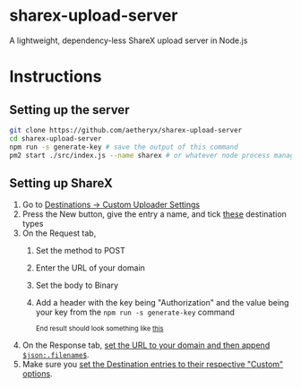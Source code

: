 # sharex-upload-server
A lightweight, dependency-less ShareX upload server in Node.js

# Instructions
## Setting up the server
```bash
git clone https://github.com/aetheryx/sharex-upload-server
cd sharex-upload-server
npm run -s generate-key # save the output of this command
pm2 start ./src/index.js --name sharex # or whatever node process manager you want to use!
```

## Setting up ShareX
1. Go to [Destinations -> Custom Uploader Settings](https://aeth.dev/b0df61.png)
2. Press the New button, give the entry a name, and tick [these](https://aeth.dev/519c61.png) destination types
3. On the Request tab,
    1. Set the method to POST
    2. Enter the URL of your domain
    3. Set the body to Binary
    4. Add a header with the key being "Authorization" and the value being your key from the `npm run -s generate-key` command

        <sup>End result should look something like [this](https://aeth.dev/7f9d32.png)</sup>
4. On the Response tab, [set the URL to your domain and then append `$json:.filename$`](https://aeth.dev/613be3.png).
5. Make sure you [set the Destination entries to their respective "Custom" options](https://aeth.dev/a36337.png).
